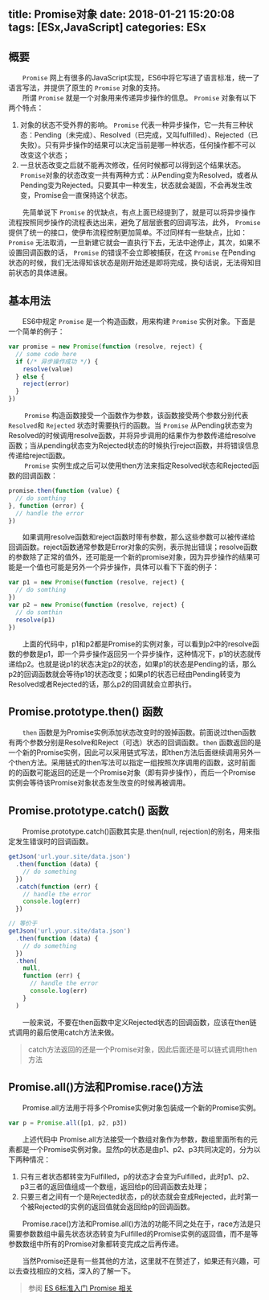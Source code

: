 title: Promise对象
date: 2018-01-21 15:20:08
tags: [ESx,JavaScript]
categories: ESx
---
## 概要
&emsp;&emsp;`Promise` 网上有很多的JavaScript实现，ES6中将它写进了语言标准，统一了语言写法，并提供了原生的 `Promise` 对象的支持。    
&emsp;&emsp;所谓 `Promise` 就是一个对象用来传递异步操作的信息。 `Promise` 对象有以下两个特点：    
1. 对象的状态不受外界的影响。 `Promise` 代表一种异步操作，它一共有三种状态：Pending（未完成）、Resolved（已完成，又叫fulfilled）、Rejected（已失败）。只有异步操作的结果可以决定当前是哪一种状态，任何操作都不可以改变这个状态；
2. 一旦状态改变之后就不能再次修改，任何时候都可以得到这个结果状态。 `Promise`对象的状态改变一共有两种方式：从Pending变为Resolved，或者从Pending变为Rejected。只要其中一种发生，状态就会凝固，不会再发生改变，Promise会一直保持这个状态。

&emsp;&emsp;先简单说下 `Promise` 的优缺点，有点上面已经提到了，就是可以将异步操作流程按照同步操作的流程表达出来，避免了层层嵌套的回调写法，此外， `Promise` 提供了统一的接口，使伊布流程控制更加简单。不过同样有一些缺点，比如： `Promise` 无法取消，一旦新建它就会一直执行下去，无法中途停止，其次，如果不设置回调函数的话， `Promise` 的错误不会立即被捕获，在这 `Promise` 在Pending状态的时候，我们无法得知该状态是刚开始还是即将完成，换句话说，无法得知目前状态的具体进展。    
## 基本用法
&emsp;&emsp;ES6中规定 `Promise` 是一个构造函数，用来构建 `Promise` 实例对象。下面是一个简单的例子：    
```js
var promise = new Promise(function (resolve, reject) {
  // some code here
  if (/* 异步操作成功 */) {
    resolve(value)
  } else {
    reject(error)
  }
})
```

&emsp;&emsp; `Promise` 构造函数接受一个函数作为参数，该函数接受两个参数分别代表 `Resolved`和 `Rejected` 状态时需要执行的函数。当 `Promise` 从Pending状态变为Resolved的时候调用resolve函数，并将异步调用的结果作为参数传递给resolve函数；当从pending状态变为Rejected状态的时候执行reject函数，并将错误信息传递给reject函数。    
&emsp;&emsp; `Promise` 实例生成之后可以使用then方法来指定Resolved状态和Rejected函数的回调函数：    
```js
promise.then(function (value) {
  // do somthing
}, function (error) {
  // handle the error
})
```

&emsp;&emsp;如果调用resolve函数和reject函数时带有参数，那么这些参数可以被传递给回调函数。reject函数通常参数是Error对象的实例，表示抛出错误；resolve函数的参数除了正常的值外，还可能是一个新的promise对象，因为异步操作的结果可能是一个值也可能是另外一个异步操作，具体可以看下下面的例子：    
```js
var p1 = new Promise(function (resolve, reject) {
  // do somthing
})
var p2 = new Promise(function (resolve, reject) {
  // do somthin
  resolve(p1)
})
```

&emsp;&emsp;上面的代码中，p1和p2都是Promise的实例对象，可以看到p2中的resolve函数的参数是p1，即一个异步操作返回另一个异步操作，这种情况下，p1的状态就传递给p2。也就是说p1的状态决定p2的状态，如果p1的状态是Pending的话，那么p2的回调函数就会等待p1的状态改变；如果p1的状态已经由Pending转变为Resolved或者Rejected的话，那么p2的回调就会立即执行。    
## Promise.prototype.then() 函数
&emsp;&emsp;`then` 函数是为Promise实例添加状态改变时的毁掉函数。前面说过then函数有两个参数分别是Resolve和Reject（可选）状态的回调函数。`then` 函数返回的是一个新的Promise实例，因此可以采用链式写法，即then方法后面继续调用另外一个then方法。采用链式的then写法可以指定一组按照次序调用的函数，这时前面的的函数可能返回的还是一个Promise对象（即有异步操作），而后一个Promise实例会等待该Promise对象状态发生改变的时候再被调用。    
## Promise.prototype.catch() 函数
&emsp;&emsp;Promise.prototype.catch()函数其实是.then(null, rejection)的别名，用来指定发生错误时的回调函数。    
```js
getJson('url.your.site/data.json')
  .then(function (data) {
    // do something
  })
  .catch(function (err) {
    // handle the error
    console.log(err)
  })

// 等价于
getJson('url.your.site/data.json')
  .then(function (data) {
    // do something
  })
  .then(
    null,
    function (err) {
      // handle the error
      console.log(err)
    }
  )
```

&emsp;&emsp;一般来说，不要在then函数中定义Rejected状态的回调函数，应该在then链式调用的最后使用catch方法来做。
> catch方法返回的还是一个Promise对象，因此后面还是可以链式调用then方法

## Promise.all()方法和Promise.race()方法
&emsp;&emsp;Promise.all方法用于将多个Promise实例对象包装成一个新的Promise实例。    
```js
var p = Promise.all([p1, p2, p3])
```

&emsp;&emsp;上述代码中 Promise.all方法接受一个数组对象作为参数，数组里面所有的元素都是一个Promise实例对象。显然p的状态是由p1、p2、p3共同决定的，分为以下两种情况：    
1. 只有三者状态都转变为Fulfilled，p的状态才会变为Fulfilled，此时p1、p2、p3三者的返回值组成一个数组，返回给p的回调函数去处理；
2. 只要三者之间有一个是Rejected状态，p的状态就会变成Rejected，此时第一个被Rejected的实例的返回值就会返回给p的回调函数。    

&emsp;&emsp;Promise.race()方法和Promise.all()方法的功能不同之处在于，race方法是只需要参数数组中最先状态状态转变为Fulfilled的Promise实例的返回值，而不是等参数数组中所有的Promise对象都转变完成之后再传递。    

&emsp;&emsp;当然Promise还是有一些其他的方法，这里就不在赘述了，如果还有兴趣，可以去查找相应的文档，深入的了解一下。    

> 参阅 [ES 6标准入门 Promise 相关](//es6.ruanyifeng.com/#docs/promise)